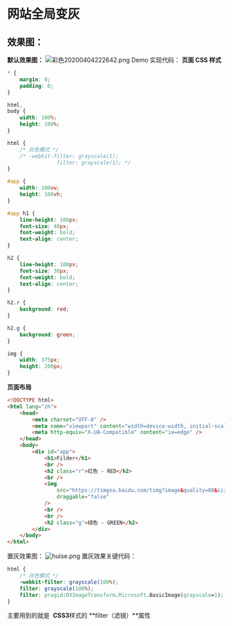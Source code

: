 # 网站全局变灰

## 效果图：

**默认效果图：**
![彩色20200404222642.png](https://cdn.nlark.com/yuque/0/2020/png/271255/1586011190456-caa5f67b-e98e-4c94-8dfa-f710e5374dc9.png#align=left&display=inline&height=416&originHeight=667&originWidth=375&size=121138&status=done&style=none&width=234)
Demo 实现代码：
**页面 CSS 样式**

```css
* {
	margin: 0;
	padding: 0;
}

html,
body {
	width: 100%;
	height: 100%;
}

html {
	/* 灰色模式 */
	/* -webkit-filter: grayscale(1);
				filter: grayscale(1); */
}

#app {
	width: 100vw;
	height: 100vh;
}

#app h1 {
	line-height: 100px;
	font-size: 40px;
	font-weight: bold;
	text-align: center;
}

h2 {
	line-height: 100px;
	font-size: 30px;
	font-weight: bold;
	text-align: center;
}

h2.r {
	background: red;
}

h2.g {
	background: green;
}

img {
	width: 375px;
	height: 200px;
}
```

**页面布局**

```html
<!DOCTYPE html>
<html lang="zh">
	<head>
		<meta charset="UTF-8" />
		<meta name="viewport" content="width=device-width, initial-scale=1.0" />
		<meta http-equiv="X-UA-Compatible" content="ie=edge" />
	</head>
	<body>
		<div id="app">
			<h1>Filder</h1>
			<br />
			<h2 class="r">红色 - RED</h2>
			<br />
			<img
				src="https://timgsa.baidu.com/timg?image&quality=80&size=b9999_10000&sec=1586019993398&di=2e9ec900359cb1a24c6c5ec131ae87f2&imgtype=0&src=http%3A%2F%2Fimg0.imgtn.bdimg.com%2Fit%2Fu%3D4048520830%2C957432571%26fm%3D214%26gp%3D0.jpg"
				draggable="false"
			/>
			<br />
			<br />
			<h2 class="g">绿色 - GREEN</h2>
		</div>
	</body>
</html>
```

置灰效果图：
![huise.png](https://cdn.nlark.com/yuque/0/2020/png/271255/1586011443883-e95f50bb-bbad-4bb0-8f31-79e548174f6f.png#align=left&display=inline&height=575&originHeight=667&originWidth=375&size=56809&status=done&style=none&width=323)
置灰效果关键代码：

```css
html {
	/* 灰色模式 */
	-webkit-filter: grayscale(100%);
	filter: grayscale(100%);
	filter: progid:DXImageTransform.Microsoft.BasicImage(grayscale=1);
}
```

主要用到的就是  **CSS3**样式的 **filter（滤镜）**属性
